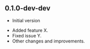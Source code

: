 ## 0.1.0-dev-dev

* Initial version
- Added feature X.
- Fixed issue Y.
- Other changes and improvements.